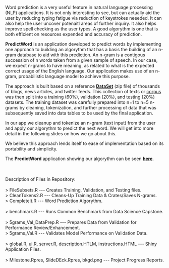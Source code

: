 Word prediction is a very useful feature in natural language processing (NLP) applications. It is not only interesting to see, but can actually aid the user by reducing typing fatigue via reduction of keystrokes neeeded. It can also help the user uncover potenaitl areas of further inquiry. It also helps improve spell checking as the user types. A good algorythm is one that is both efficient on resources expended and accuracy of prediction.

<b>PredictWord</b> is an application developed to predict words by implementing one approach to building an algorythm that has a basis the building of an n-gram database to aid with this prediction. An n-gram is a contigous succession of n words taken from a given sample of speech. In our case, we expect n-grams to have meaning, as related to what is the expected correct usage of the English language. Our application makes use of an n-gram, probabilistic language model to achieve this purpose.

The approach is built based on a reference 
<b><a href="https://d396qusza40orc.cloudfront.net/dsscapstone/dataset/Coursera-SwiftKey.zip">DataSet</a></b>
 (zip file) of thousands of blogs, news articles, and twitter feeds. This collection of texts or <u>corpus</u> was then split into a training (60%), validation (20%), and testing (20%) datasets. The training dataset was carefully prepared into n=1 to n=5 n-grams by cleaning, tokenization, and further processing of data that was subsequently saved into data tables to be used by the final application.
 
In our app we cleanup and tokenize an n-gram (text input) from the user and apply our algorythm to predict the next word. We will get into more detail in the following slides on how we go about this.

We believe this approach lends itself to ease of implementation based on its portability and simplicity.

The <b>PredictWord</b> application showing our algorythm can be seen 
<b><a href="https://tomyr95.shinyapps.io/WordPredict/">here</a></b>.

<br><br>
Description of Files in Repository:
<br>
<br>> FileSubsets.R --- Creates Training, Validation, and Testing files.
<br>> CleanTokens2.R --- Cleans-Up Training Data & Crates/Saves N-grams.
<br>> CompleteIt.R --- Word Prediction Algorythm.
<br>
<br>> benchmark.R --- Runs Common Benchmark from Data Science Capstone.
<br>
<br>> 5grams_Val_DataPrep.R --- Prepares Data from Validation for Performance Review/Enhancement.
<br>> 5grams_Val.R --- Validates Model Performance on Validation Data.
<br>
<br>> global.R, ui.R, server.R, description.HTLM, instructions.HTML --- Shiny Application Files.
<br>
<br>> Milestone.Rpres, SlideDEck.Rpres, bkgd.png --- Project Progress Reports.
